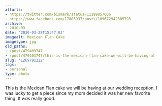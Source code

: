 ```yaml
---
alturls:
- https://twitter.com/bismark/status/11199857006
- https://www.facebook.com/17803937/posts/109672942385793
archive:
- 2010-03
date: '2010-03-28T15:47:02'
imagealt: Mexican Flan Cake
imagetype: jpg
old_paths:
- /post/479403747
- /post/479403747/this-is-the-mexican-flan-cake-we-will-be-having-at
slug: '1269791222'
tags:
- personal
type: photo
---
```


This is the Mexican Flan cake we will be having at our wedding reception.
I was lucky to get a piece since my mom decided it was her new favorite
thing.  It _was_ really good.

